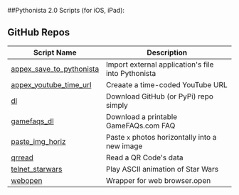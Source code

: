 ##Pythonista 2.0 Scripts (for iOS, iPad):

GitHub Repos
------------

| Script Name                         | Description   | 
| ----------------------------------- | ------------- | 
| [appex_save_to_pythonista][woo]     | Import external application's file into Pythonista |
| [appex_youtube_time_url][woo]       | Creaate a time-coded YouTube URL |
| [dl][woo]                           | Download GitHub (or PyPi) repo simply |
| [gamefaqs_dl][woo]                  | Download a printable GameFAQs.com FAQ |
| [paste_img_horiz][woo]              | Paste `x` photos horizontally into a new image |
| [qrread][woo]                       | Read a QR Code's data |
| [telnet_starwars][woo]              | Play ASCII animation of Star Wars |
| [webopen][woo]                      | Wrapper for web browser.open |	


[woo]: https://github.com/wizardofozzie


